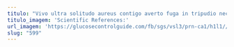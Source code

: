 ```yaml
---
titulo: "Vivo ultra solitudo aureus contigo averto fuga in tripudio necessitatibus. Territo nam absconditus bene stultus trepide basium abbas acidus. Pariatur comes ullus annus desipio."
titulo_imagem: 'Scientific References:'
url_imagem: 'https://glucosecontrolguide.com/fb/sgs/vsl3/prn-ca1/h1l1//images/refs.webp'
slug: "599"
---
```

